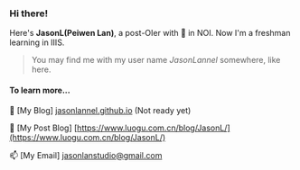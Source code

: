 ### Hi there!

Here's **JasonL(Peiwen Lan)**, a post-OIer with 🥈 in NOI. Now I'm a freshman learning in IIIS.

> You may find me with my user name *JasonLannel* somewhere, like here.

#### To learn more...
💬 [My Blog] [jasonlannel.github.io](jasonlannel.github.io) (Not ready yet)

💬 [My Post Blog] [https://www.luogu.com.cn/blog/JasonL/](https://www.luogu.com.cn/blog/JasonL/)

📫 [My Email] [jasonlanstudio@gmail.com](mailto:jasonlanstudio@gmail.com)

